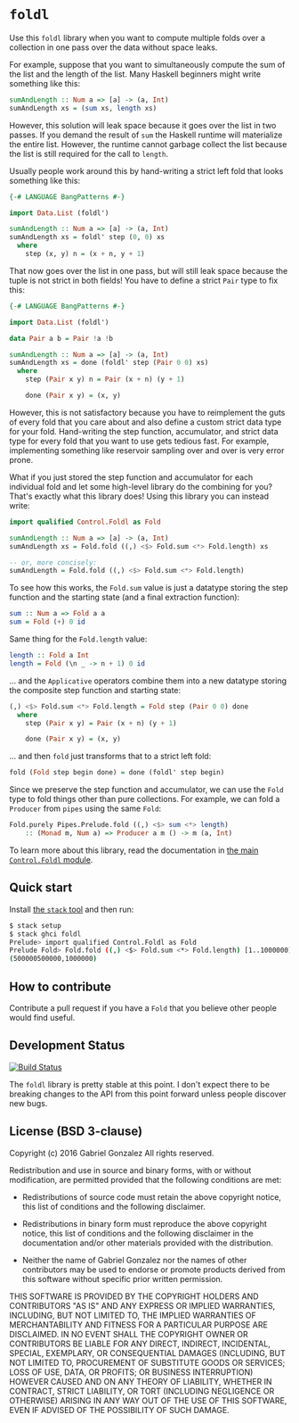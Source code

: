 # `foldl`

Use this `foldl` library when you want to compute multiple folds over a
collection in one pass over the data without space leaks.

For example, suppose that you want to simultaneously compute the sum of the list
and the length of the list.  Many Haskell beginners might write something like
this:

```haskell
sumAndLength :: Num a => [a] -> (a, Int)
sumAndLength xs = (sum xs, length xs)

```

However, this solution will leak space because it goes over the list in two
passes.  If you demand the result of `sum` the Haskell runtime will materialize
the entire list.  However, the runtime cannot garbage collect the list because
the list is still required for the call to `length`.

Usually people work around this by hand-writing a strict left fold that looks
something like this:

```haskell
{-# LANGUAGE BangPatterns #-}

import Data.List (foldl')

sumAndLength :: Num a => [a] -> (a, Int)
sumAndLength xs = foldl' step (0, 0) xs
  where
    step (x, y) n = (x + n, y + 1)
```

That now goes over the list in one pass, but will still leak space because the
tuple is not strict in both fields!  You have to define a strict `Pair` type to
fix this:

```haskell
{-# LANGUAGE BangPatterns #-}

import Data.List (foldl')

data Pair a b = Pair !a !b

sumAndLength :: Num a => [a] -> (a, Int)
sumAndLength xs = done (foldl' step (Pair 0 0) xs)
  where
    step (Pair x y) n = Pair (x + n) (y + 1)

    done (Pair x y) = (x, y)
```


However, this is not satisfactory because you have to reimplement the guts of
every fold that you care about and also define a custom strict data type for
your fold.  Hand-writing the step function, accumulator, and strict data type
for every fold that you want to use gets tedious fast.  For example,
implementing something like reservoir sampling over and over is very error
prone.

What if you just stored the step function and accumulator for each individual
fold and let some high-level library do the combining for you?  That's exactly
what this library does!  Using this library you can instead write:

```haskell
import qualified Control.Foldl as Fold

sumAndLength :: Num a => [a] -> (a, Int)
sumAndLength xs = Fold.fold ((,) <$> Fold.sum <*> Fold.length) xs

-- or, more concisely:
sumAndLength = Fold.fold ((,) <$> Fold.sum <*> Fold.length)
```

To see how this works, the `Fold.sum` value is just a datatype storing the step
function and the starting state (and a final extraction function):

```haskell
sum :: Num a => Fold a a
sum = Fold (+) 0 id
```

Same thing for the `Fold.length` value:

```haskell
length :: Fold a Int
length = Fold (\n _ -> n + 1) 0 id
```

... and the `Applicative` operators combine them into a new datatype storing
the composite step function and starting state:

```haskell
(,) <$> Fold.sum <*> Fold.length = Fold step (Pair 0 0) done
  where
    step (Pair x y) = Pair (x + n) (y + 1)

    done (Pair x y) = (x, y)
```

... and then `fold` just transforms that to a strict left fold:

```haskell
fold (Fold step begin done) = done (foldl' step begin)
```

Since we preserve the step function and accumulator, we can use the `Fold` type to
fold things other than pure collections.  For example, we can fold a `Producer`
from `pipes` using the same `Fold`:

```haskell
Fold.purely Pipes.Prelude.fold ((,) <$> sum <*> length)
    :: (Monad m, Num a) => Producer a m () -> m (a, Int)
```

To learn more about this library, read the documentation in
[the main `Control.Foldl` module](http://hackage.haskell.org/package/foldl/docs/Control-Foldl.html).

## Quick start

Install [the `stack` tool](http://haskellstack.org/) and then run:

```bash
$ stack setup
$ stack ghci foldl
Prelude> import qualified Control.Foldl as Fold
Prelude Fold> Fold.fold ((,) <$> Fold.sum <*> Fold.length) [1..1000000]
(500000500000,1000000)
```

## How to contribute

Contribute a pull request if you have a `Fold` that you believe other people
would find useful.

## Development Status

[![Build Status](https://travis-ci.org/Gabriel439/Haskell-Foldl-Library.png)](https://travis-ci.org/Gabriel439/Haskell-Foldl-Library)

The `foldl` library is pretty stable at this point.  I don't expect there to be
breaking changes to the API from this point forward unless people discover new
bugs.

## License (BSD 3-clause)

Copyright (c) 2016 Gabriel Gonzalez
All rights reserved.

Redistribution and use in source and binary forms, with or without modification,
are permitted provided that the following conditions are met:

* Redistributions of source code must retain the above copyright notice, this
  list of conditions and the following disclaimer.

* Redistributions in binary form must reproduce the above copyright notice, this
  list of conditions and the following disclaimer in the documentation and/or
  other materials provided with the distribution.

* Neither the name of Gabriel Gonzalez nor the names of other contributors may
  be used to endorse or promote products derived from this software without
  specific prior written permission.

THIS SOFTWARE IS PROVIDED BY THE COPYRIGHT HOLDERS AND CONTRIBUTORS "AS IS" AND
ANY EXPRESS OR IMPLIED WARRANTIES, INCLUDING, BUT NOT LIMITED TO, THE IMPLIED
WARRANTIES OF MERCHANTABILITY AND FITNESS FOR A PARTICULAR PURPOSE ARE
DISCLAIMED. IN NO EVENT SHALL THE COPYRIGHT OWNER OR CONTRIBUTORS BE LIABLE FOR
ANY DIRECT, INDIRECT, INCIDENTAL, SPECIAL, EXEMPLARY, OR CONSEQUENTIAL DAMAGES
(INCLUDING, BUT NOT LIMITED TO, PROCUREMENT OF SUBSTITUTE GOODS OR SERVICES;
LOSS OF USE, DATA, OR PROFITS; OR BUSINESS INTERRUPTION) HOWEVER CAUSED AND ON
ANY THEORY OF LIABILITY, WHETHER IN CONTRACT, STRICT LIABILITY, OR TORT
(INCLUDING NEGLIGENCE OR OTHERWISE) ARISING IN ANY WAY OUT OF THE USE OF THIS
SOFTWARE, EVEN IF ADVISED OF THE POSSIBILITY OF SUCH DAMAGE.
